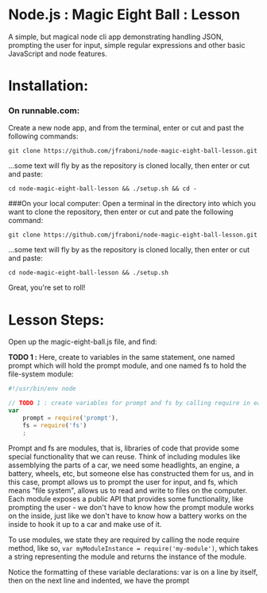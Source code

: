 Node.js : Magic Eight Ball : Lesson
=======================
A simple, but magical node cli app demonstrating handling JSON, prompting 
the user for input, simple regular expressions and other basic JavaScript 
and node features.

# Installation:

### On runnable.com:
Create a new node app, and from the terminal, enter or cut and past the following commands:

    git clone https://github.com/jfraboni/node-magic-eight-ball-lesson.git

...some text will fly by as the repository is cloned locally, then enter or cut and paste:

    cd node-magic-eight-ball-lesson && ./setup.sh && cd -

###On your local computer:
Open a terminal in the directory into which you want to clone the repository, then enter or cut and pate the following command:

    git clone https://github.com/jfraboni/node-magic-eight-ball-lesson.git  

...some text will fly by as the repository is cloned locally, then enter or cut and paste:

    cd node-magic-eight-ball-lesson && ./setup.sh
    
Great, you're set to roll!

# Lesson Steps:

Open up the magic-eight-ball.js file, and find:

**TODO 1 :** Here, create to variables in the same statement, one named prompt which will hold the prompt module, and one named fs to hold the file-system module:
```javascript
#!/usr/bin/env node

// TODO 1 : create variables for prompt and fs by calling require in each respective module:
var 
    prompt = require('prompt'),
    fs = require('fs')
    ;
```
Prompt and fs are modules, that is, libraries of code that provide some special functionality that we can reuse.  Think of including modules like assemblying the parts of a car, we need some headlights, an engine, a battery, wheels, etc, but someone else has constructed them for us, and in this case, prompt allows us to prompt the user for input, and fs, which means "file system", allows us to read and write to files on the computer.  Each module exposes a public API that provides some functionality, like prompting the user - we don't have to know how the prompt module works on the inside, just like we don't have to know how a battery works on the inside to hook it up to a car and make use of it.

To use modules, we state they are required by calling the node require method, like so, `var myModuleInstance = require('my-module')`, which takes a string representing the module and returns the instance of the module.

Notice the formatting of these variable declarations: var is on a line by itself, then on the next line and indented, we have the prompt 
